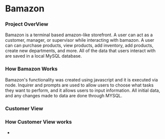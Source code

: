 # Bamazon

### Project OverView 

Bamazon is a terminal based amazon-like storefront. A user can act as a customer, manager, or supervisor while interacting with bamazon. A user can can purchase products, view products, add inventory, add products, create new departments, and more. All of the data that users interact with are saved in a local MySQL database. 


### How Bamazon Works

Bamazon's functionality was created using javascript and it is executed via node. Inquirer and prompts are used to allow users to choose what tasks they want to perform, and it allows users to input information. All initial data, and any changes made to data are done through MYSQL. 


### Customer View

### How Customer View works 

*   